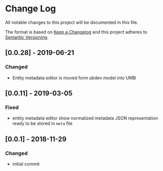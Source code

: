 # Change Log
All notable changes to this project will be documented in this file.

The format is based on [Keep a Changelog](http://keepachangelog.com/)
and this project adheres to [Semantic Versioning](http://semver.org/).

## [0.0.28] - 2019-06-21
### Changed
 - Entity metadata editor is moved form ubdev model into UMB

## [0.0.11] - 2019-03-05
### Fixed
 - entity metadata editor show normalized metadata JSON representation ready to be stored in `meta` file
 
## [0.0.1] - 2018-11-29
### Changed
 - initial commit
